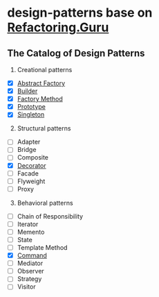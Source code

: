 # design-patterns base on [Refactoring.Guru](https://refactoring.guru/design-patterns)

## The Catalog of Design Patterns

1. Creational patterns
- [X] [Abstract Factory](./creational-patterns/abstract-factory)
- [X] [Builder](./creational-patterns/builder)
- [X] [Factory Method](./creational-patterns/factory-method)
- [X] [Prototype](./creational-patterns/prototype)
- [X] [Singleton](./creational-patterns/singleton)
2. Structural patterns
- [ ] Adapter
- [ ] Bridge
- [ ] Composite
- [X] [Decorator](./structural-patterns/decorator)
- [ ] Facade
- [ ] Flyweight
- [ ] Proxy
3. Behavioral patterns
- [ ] Chain of Responsibility
- [ ] Iterator
- [ ] Memento
- [ ] State
- [ ] Template Method
- [X] [Command](./behavioral-patterns/command)
- [ ] Mediator
- [ ] Observer
- [ ] Strategy
- [ ] Visitor